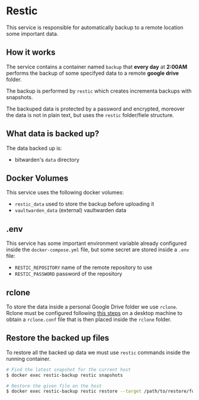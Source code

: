 # Restic

This service is responsible for automatically backup to a remote location some important data.

## How it works

The service contains a container named `backup` that **every day** at **2:00AM** performs the backup of some specifyed data to a remote **google drive** folder.

The backup is performed by `restic` which creates incrementa backups with snapshots.

The backuped data is protected by a password and encrypted, moreover the data is not in plain text, but uses the `restic` folder/fiele structure.

## What data is backed up?

The data backed up is:

- bitwarden's `data` directory

## Docker Volumes

This service uses the following docker volumes:

- `restic_data` used to store the backup before uploading it
- `vaultwarden_data` (external) vaultwarden data

## .env

This service has some important environment variable already configured inside the `docker-compose.yml` file, but some secret are stored inside a `.env` file:

- `RESTIC_REPOSITORY` name of the remote repository to use
- `RESTIC_PASSWORD` password of the repository

## rclone

To store the data inside a personal Google Drive folder we use `rclone`. 
Rclone must be configured following [this steps](https://rclone.org/drive/) on a desktop machine to obtain a `rclone.conf` file that is then placed inside the `rclone` folder.

## Restore the backed up files

To restore all the backed up data we must use `restic` commands inside the running container.

```sh
# Find the latest snapshot for the current host
$ docker exec restic-backup restic snapshots

# Restore the given file on the host
$ docker exec restic-backup restic restore --target /path/to/restore/folder <ID>
```
